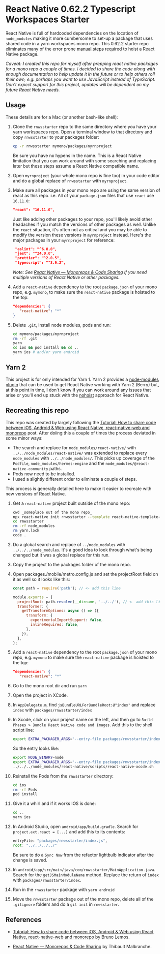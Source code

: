 # React Native 0.62.2 Typescript Workspaces Starter

React Native is full of hardcoded dependencies on the location of `node_modules` making it more cumbersome to set-up a package that uses shared code in a yarn workspaces mono repo. This 0.62.2 starter repo eliminates many of the error prone [manual steps](#References) required to hoist a React Native package.

_Caveat: I created this repo for myself after prepping react native packages for a mono repo a couple of times. I decided to share the code along with enough documentation to help update it in the future or to help others roll their own, e.g. perhaps you want to use JavaScript instead of TypeScript. Don't expect support for this project, updates will be dependent on my future React Native needs._

## Usage

These details are for a Mac (or another bash-like shell):

1. Clone the `rnwsstarter` repo to the same directory where you have your yarn workspaces repo. Open a terminal window to that directory and copy `rnwsstarter` to your packages folder:

   ```bash
   cp -r rnwsstarter mymono/packages/myrnproject
   ```

   Be sure you have no hypens in the name. This is a React Native limitation that you can work around with some searching and replacing later but these steps assume a React Native compatible name.

1. Open `myrnproject` (your whole mono repo is fine too) in your code editor and do a global replace of `rnwsstarter` with `myrnproject`.

1. Make sure all packages in your mono repo are using the same version of react as this repo. i.e. All of your `package.json` files that use `react` use `16.11.0`:

   ```json
   "react": "16.11.0",
   ```

   Just like adding other packages to your repo, you'll likely avoid other headaches if you match the versions of other packages as well. Unlike the `react` situation, it's often not as critical and you may be able to modify the version these versions in `myrnproject` instead. Here's the major packages in your `myrnproject` for reference:

   ```json
    "eslint": "^6.8.0",
    "jest": "^24.9.0",
    "prettier": "^2.0.5",
    "typescript": "^3.9.2",
   ```

   _Note: See [React Native — Monorepos & Code Sharing](https://engineering.brigad.co/react-native-monorepos-code-sharing-f6c08172b417) if you need multiple versions of React Native or other packages._

1. Add a `react-native` dependency to the root `package.json` of your mono repo, e.g. `mymono`, to make sure the `react-native` package is hoisted to the top:

   ```json
   "dependencies": {
      "react-native": "*"
   }
   ```

1. Delete `.git`, install node modules, pods and run:

   ```bash
   cd mymono/packages/myrnproject
   rm -rf .git
   yarn
   cd ios && pod install && cd ..
   yarn ios # and/or yarn android
   ```

## Yarn 2

This project is for only intended for Yarn 1. Yarn 2 provides a [node-modules plugin](https://github.com/yarnpkg/berry/tree/master/packages/plugin-node-modules) that can be used to get React Native working with Yarn 2 (Berry) but, at this point in time, I don't know if you can work around any issues that arise or you'll end up stuck with the [nohoist](https://classic.yarnpkg.com/blog/2018/02/15/nohoist/) approach for React Native.

## Recreating this repo

This repo was created by largely following the [Tutorial: How to share code between iOS, Android & Web using React Native, react-native-web and monorepo](https://dev.to/brunolemos/tutorial-100-code-sharing-between-ios-android--web-using-react-native-web-andmonorepo-4pej) post.
After doiing this a couple of times the process deviated in some minor ways:

- The search and replace for `node_modules/react-native/` with `../../node_modules/react-native/` was extended to replace every `node_modules` with `../../node_modules/`. This picks up coverage of the `Podfile`, `node_modules/hermes-engine` and the `node_modules/@react-native-community` paths.
- Pods now need to be installed.
- I used a slightly different order to eliminate a couple of steps.

This process is generally detailed here to make it easier to recreate with new versions of React Native.

1. Get a `react-native` project built outside of the mono repo:

   ```bash
   cwd _someplace out of the mono repo_
   npx react-native init rnwsstarter --template react-native-template-typescript
   cd rnwsstarter
   rm -rf node_modules
   rm yarn.lock
   code .
   ```

1. Do a global search and replace of `../node_modules` with `../../../node_modules`. It's a good idea to look through what's being changed but it was a global replace for this run.

1. Copy the project to the packages folder of the mono repo.

1. Open packages./mobile/metro.config.js and set the projectRoot field on it as well so it looks like this:

   ```javascript
   const path = require('path'); // <- add this line

   module.exports = {
     projectRoot: path.resolve(__dirname, '../../'), // <- add this line
     transformer: {
       getTransformOptions: async () => ({
         transform: {
           experimentalImportSupport: false,
           inlineRequires: false,
         },
       }),
     },
   };
   ```

1. Add a `react-native` dependency to the root `package.json` of your mono repo, e.g. `mymono` to make sure the `react-native` package is hoisted to the top:

   ```json
   "dependencies": {
      "react-native": "*"

   ```

1. Go to the mono root dir and run `yarn`

1. Open the project in XCode.

1. In `AppDelegate.m`, find `jsBundleURLForBundleRoot:@"index"` and replace `index` with `packages/rnwsstarter/index`

1. In Xcode, click on your project name on the left, and then go to `Build Phases > Bundle React Native code and Images`. Add this to the shell script line:

   ```bash
   export EXTRA_PACKAGER_ARGS="--entry-file packages/rnwsstarter/index.js"
   ```

   So the entry looks like:

   ```bash
   export NODE_BINARY=node
   export EXTRA_PACKAGER_ARGS="--entry-file packages/rnwsstarter/index.js"
   ../../../node_modules/react-native/scripts/react-native-xcode.sh
   ```

1. Reinstall the Pods from the `rnwsstarter` directory:

   ```bash
   cd ios
   rm -rf Pods
   pod install
   ```

1. Give it a whirl and if it works IOS is done:

   ```bash
   cd ..
   yarn ios
   ```

1. In Android Studio, open `android/app/build.gradle`. Search for `project.ext.react = [...]` and add this to its contents:

   ```javascript
   entryFile: "packages/rnwsstarter/index.js",
   root: "../../../../"
   ```

   Be sure to do a `Sync Now` from the refactor lightbulb indicator after the change is saved.

1. In `android/app/src/main/java/com/rnwsstarter/MainApplication.java`. Search for the `getJSMainModuleName` method. Replace the return of `index` with `packages/rnwsstarter/index`.

1. Run in the `rnwsstarter` package with `yarn android`

1. Move the `rnwsstarter` package out of the mono repo, delete all of the `.gitignore` folders and do a `git init` in `rnwsstarter`.

## References

- [Tutorial: How to share code between iOS, Android & Web using React Native, react-native-web and monorepo](https://dev.to/brunolemos/tutorial-100-code-sharing-between-ios-android--web-using-react-native-web-andmonorepo-4pej) by Bruno Lemos.

- [React Native — Monorepos & Code Sharing](https://engineering.brigad.co/react-native-monorepos-code-sharing-f6c08172b417) by Thibault Malbranche.
